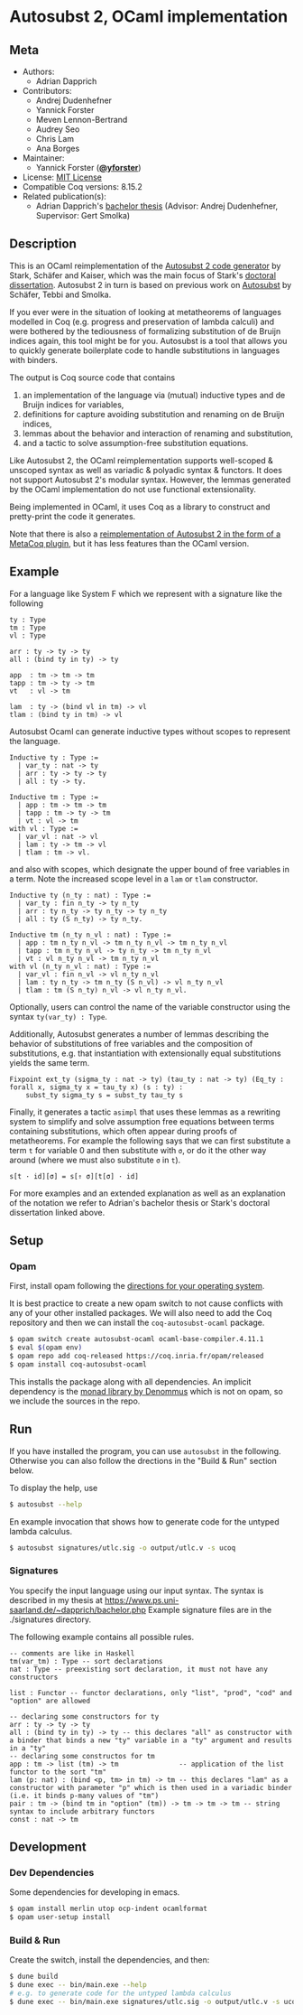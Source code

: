 # Autosubst 2, OCaml implementation

## Meta

- Authors:
  - Adrian Dapprich
- Contributors:
  - Andrej Dudenhefner
  - Yannick Forster
  - Meven Lennon-Bertrand
  - Audrey Seo
  - Chris Lam
  - Ana Borges
- Maintainer:
  - Yannick Forster ([**@yforster**](https://github.com/yforster))
- License: [MIT License](LICENSE)
- Compatible Coq versions: 8.15.2
- Related publication(s):
  - Adrian Dapprich's [bachelor thesis](https://www.ps.uni-saarland.de/~dapprich/bachelor.php) (Advisor: Andrej Dudenhefner, Supervisor: Gert Smolka)

## Description

This is an OCaml reimplementation of the [Autosubst 2 code generator](https://github.com/uds-psl/autosubst2) by Stark, Schäfer and Kaiser, which was the main focus of Stark's [doctoral dissertation](https://www.ps.uni-saarland.de/~kstark/thesis/). Autosubst 2 in turn is based on previous work on [Autosubst](https://github.com/coq-community/autosubst) by Schäfer, Tebbi and Smolka.

If you ever were in the situation of looking at metatheorems of languages modelled in Coq (e.g. progress and preservation of lambda calculi) and were bothered by the tediousness of formalizing substitution of de Bruijn indices again, this tool might be for you.
Autosubst is a tool that allows you to quickly generate boilerplate code to handle substitutions in languages with binders.

The output is Coq source code that contains 
1. an implementation of the language via (mutual) inductive types and de Bruijn indices for variables,
2. definitions for capture avoiding substitution and renaming on de Bruijn indices,
3. lemmas about the behavior and interaction of renaming and substitution,
4. and a tactic to solve assumption-free substitution equations.

Like Autosubst 2, the OCaml reimplementation supports well-scoped & unscoped syntax as well as variadic & polyadic syntax & functors.
It does not support Autosubst 2's modular syntax.
However, the lemmas generated by the OCaml implementation do not use functional extensionality.

Being implemented in OCaml, it uses Coq as a library to construct and pretty-print the code it generates.

Note that there is also a [reimplementation of Autosubst 2 in the form of a MetaCoq plugin](https://github.com/uds-psl/autosubst-metacoq), but it has less features than the OCaml version.

## Example
For a language like System F which we represent with a signature like the following
```
ty : Type
tm : Type
vl : Type

arr : ty -> ty -> ty
all : (bind ty in ty) -> ty

app  : tm -> tm -> tm
tapp : tm -> ty -> tm
vt   : vl -> tm

lam  : ty -> (bind vl in tm) -> vl
tlam : (bind ty in tm) -> vl
```

Autosubst Ocaml can generate inductive types without scopes to represent the language.
```
Inductive ty : Type :=
  | var_ty : nat -> ty
  | arr : ty -> ty -> ty
  | all : ty -> ty.

Inductive tm : Type :=
  | app : tm -> tm -> tm
  | tapp : tm -> ty -> tm
  | vt : vl -> tm
with vl : Type :=
  | var_vl : nat -> vl
  | lam : ty -> tm -> vl
  | tlam : tm -> vl.
```

and also with scopes, which designate the upper bound of free variables in a term. Note the increased scope level in a `lam` or `tlam` constructor.
```
Inductive ty (n_ty : nat) : Type :=
  | var_ty : fin n_ty -> ty n_ty
  | arr : ty n_ty -> ty n_ty -> ty n_ty
  | all : ty (S n_ty) -> ty n_ty.

Inductive tm (n_ty n_vl : nat) : Type :=
  | app : tm n_ty n_vl -> tm n_ty n_vl -> tm n_ty n_vl
  | tapp : tm n_ty n_vl -> ty n_ty -> tm n_ty n_vl
  | vt : vl n_ty n_vl -> tm n_ty n_vl
with vl (n_ty n_vl : nat) : Type :=
  | var_vl : fin n_vl -> vl n_ty n_vl
  | lam : ty n_ty -> tm n_ty (S n_vl) -> vl n_ty n_vl
  | tlam : tm (S n_ty) n_vl -> vl n_ty n_vl.
```

Optionally, users can control the name of the variable constructor using the syntax `ty(var_ty) : Type`.

Additionally, Autosubst generates a number of lemmas describing the behavior of substitutions of free variables and the composition of substitutions, e.g. that instantiation with extensionally equal substitutions yields the same term.

```
Fixpoint ext_ty (sigma_ty : nat -> ty) (tau_ty : nat -> ty) (Eq_ty : forall x, sigma_ty x = tau_ty x) (s : ty) :
    subst_ty sigma_ty s = subst_ty tau_ty s
```

Finally, it generates a tactic `asimpl` that uses these lemmas as a rewriting system to simplify and solve assumption free equations between terms containing substitutions, which often appear during proofs of metatheorems.
For example the following says that we can first substitute a term `t` for variable 0 and then substitute with `σ`, or do it the other way around (where we must also substitute `σ` in `t`).
```
s[t · id][σ] = s[⇑ σ][t[σ] · id]
```
For more examples and an extended explanation as well as an explanation of the notation we refer to Adrian's bachelor thesis or Stark's doctoral dissertation linked above.

## Setup
### Opam 
First, install opam following the [directions for your operating system](https://opam.ocaml.org/doc/Install.html).

It is best practice to create a new opam switch to not cause conflicts with any of your other installed packages.
We will also need to add the Coq repository and then we can install the `coq-autosubst-ocaml` package.
```bash
$ opam switch create autosubst-ocaml ocaml-base-compiler.4.11.1
$ eval $(opam env)
$ opam repo add coq-released https://coq.inria.fr/opam/released
$ opam install coq-autosubst-ocaml
```

This installs the package along with all dependencies.
An implicit dependency is the [monad library by Denommus](https://github.com/Denommus/monadic) which is not on opam, so we include the sources in the repo.

## Run
If you have installed the program, you can use `autosubst` in the following. Otherwise you can also follow the drections in the "Build & Run" section below.

To display the help, use
```bash
$ autosubst --help
```

En example invocation that shows how to generate code for the untyped lambda calculus.
```bash
$ autosubst signatures/utlc.sig -o output/utlc.v -s ucoq
```

### Signatures
You specify the input language using our input syntax.
The syntax is described in my thesis at https://www.ps.uni-saarland.de/~dapprich/bachelor.php
Example signature files are in the ./signatures directory.

The following example contains all possible rules.
```
-- comments are like in Haskell
tm(var_tm) : Type -- sort declarations
nat : Type -- preexisting sort declaration, it must not have any constructors

list : Functor -- functor declarations, only "list", "prod", "cod" and "option" are allowed

-- declaring some constructors for ty
arr : ty -> ty -> ty
all : (bind ty in ty) -> ty -- this declares "all" as constructor with a binder that binds a new "ty" variable in a "ty" argument and results in a "ty"
-- declaring some constructos for tm
app : tm -> list (tm) -> tm               -- application of the list functor to the sort "tm"
lam (p: nat) : (bind <p, tm> in tm) -> tm -- this declares "lam" as a constructor with parameter "p" which is then used in a variadic binder (i.e. it binds p-many values of "tm")
pair : tm -> (bind tm in "option" (tm)) -> tm -> tm -> tm -- string syntax to include arbitrary functors
const : nat -> tm
```

## Development
### Dev Dependencies
Some dependencies for developing in emacs.
```bash
$ opam install merlin utop ocp-indent ocamlformat
$ opam user-setup install
```

### Build & Run
Create the switch, install the dependencies, and then:
```bash
$ dune build
$ dune exec -- bin/main.exe --help
# e.g. to generate code for the untyped lambda calculus
$ dune exec -- bin/main.exe signatures/utlc.sig -o output/utlc.v -s ucoq
```


